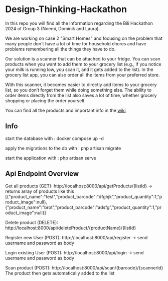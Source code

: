 # Design-Thinking-Hackathon

In this repo you will find all the Information regarding the Bili Hackathon 2024 of Group 3 (Noemi, Dominik and Laura).

We are working on case 2 "Smart Homes" and focusing on the problem that many people don't have a lot of time for household chores and have problems remembering all the things they have to do.

Our solution is a scanner that can be attached to your fridge. You can scan products when you want to add them to your grocery list (e.g., if you notice your milk is running low, you scan it, and it gets added to the list). In the grocery list app, you can also order all the items from your preferred store.

With this scanner, it becomes easier to directly add items to your grocery list, so you don’t forget them while doing something else. The ability to order items directly from the list also saves a lot of time, whether grocery shopping or placing the order yourself.

You can find all the products and important info in the [wiki](https://github.com/lauraboro/Design-Thinking-Hackathon/wiki)

## Info
start the database with : docker compose up -d

apply the migrations to the db with : php artisan migrate

start the application with : php artisan serve

## Api Endpoint Overview

Get all products (GET): http://localhost:8000/api/getProducts/{listId} -> returns array of products like this [{"product_name":"test","product_barcode":"dfghjk","product_quantity":1,"product_image":null},{"product_name":"brot","product_barcode":"adsfg","product_quantity":1,"product_image":null}]

Delete product (DELETE): http://localhost:8000/api/deleteProduct/{productName}/{listId}

Register new User (POST): http://localhost:8000/api/register -> send username and password as body

Login existing User (POST): http://localhost:8000/api/login -> send username and password as body

Scan product (POST): http://localhost:8000/api/scan/{barcode}/{scannerId} The product then gets automatically added to the list


